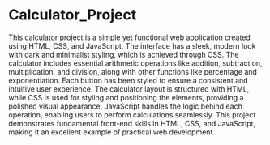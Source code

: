 # Calculator_Project
 This calculator project is a simple yet functional web application created using HTML, CSS, and JavaScript. The interface has a sleek, modern look with dark and minimalist styling, which is achieved through CSS. The calculator includes essential arithmetic operations like addition, subtraction, multiplication, and division, along with other functions like percentage and exponentiation. Each button has been styled to ensure a consistent and intuitive user experience.  The calculator layout is structured with HTML, while CSS is used for styling and positioning the elements, providing a polished visual appearance. JavaScript handles the logic behind each operation, enabling users to perform calculations seamlessly. This project demonstrates fundamental front-end skills in HTML, CSS, and JavaScript, making it an excellent example of practical web development.
